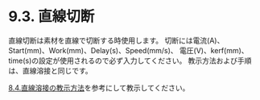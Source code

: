 # 9.3. 直線切断

直線切断は素材を直線で切断する時使用します。
切断には電流(A)、Start(mm)、Work(mm)、Delay(s)、Speed(mm/s)、 電圧(V)、kerf(mm)、time(s)の設定が使用されるので必ず入力してください。
教示方法および手順は、直線溶接と同じです。

[8.4.直線溶接の教示方法](../chapter8/8.4..md)を参考にして教示してください。
